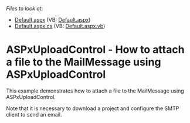 <!-- default file list -->
*Files to look at*:

* [Default.aspx](./CS/WebSite/Default.aspx) (VB: [Default.aspx](./VB/WebSite/Default.aspx))
* [Default.aspx.cs](./CS/WebSite/Default.aspx.cs) (VB: [Default.aspx.vb](./VB/WebSite/Default.aspx.vb))
<!-- default file list end -->
# ASPxUploadControl - How to attach a file to the MailMessage using ASPxUploadControl


<p>This example demonstrates how to attach a file to the MailMessage using ASPxUploadControl.</p><p>Note that it is necessary to download a project and configure the SMTP client to send an email.</p>

<br/>


